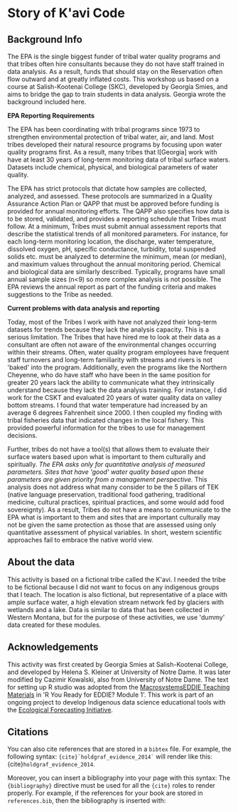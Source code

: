 # Story of K'avi Code 

## Background Info 

The EPA is the single biggest funder of tribal water quality programs and that tribes often hire consultants because they do not have staff trained in data analysis.  As a result, funds that should stay on the Reservation often flow outward and at greatly inflated costs. This workshop us based on a course at Salish-Kootenai College (SKC), developed by Georgia Smies, and aims to bridge the gap to train students in data analysis. Georgia wrote the background included here. 

**EPA Reporting Requirements**

The EPA has been coordinating with tribal programs since 1973 to strengthen environmental protection of tribal water, air, and land.  Most tribes developed their natural resource programs by focusing upon water quality programs first.  As a result, many tribes that I[Georgia] work with have at least 30 years of long-term monitoring data of tribal surface waters.  Datasets include chemical, physical, and biological parameters of water quality.

The EPA has strict protocols that dictate how samples are collected, analyzed, and assessed.  These protocols are summarized in a Quality Assurance Action Plan or QAPP that must be approved before funding is provided for annual monitoring efforts.  The QAPP also specifies how data is to be stored, validated, and provides a reporting schedule that Tribes must follow. At a minimum, Tribes must submit annual assessment reports that describe the statistical trends of all monitored parameters.  For instance, for each long-term monitoring location, the discharge, water temperature, dissolved oxygen, pH, specific conductance, turbidity, total suspended solids etc. must be analyzed to determine the minimum, mean (or median), and maximum values throughout the annual monitoring period.  Chemical and biological data are similarly described.  Typically, programs have small annual sample sizes (n<9) so more complex analysis is not possible.  The EPA reviews the annual report as part of the funding criteria and makes suggestions to the Tribe as needed.

**Current problems with data analysis and reporting**

Today, most of the Tribes I work with have not analyzed their long-term datasets for trends because they lack the analysis capacity.  This is a serious limitation.  The Tribes that have hired me to look at their data as a consultant are often not aware of the environmental changes occurring within their streams.  Often, water quality program employees have frequent staff turnovers and long-term familiarity with streams and rivers is not 'baked' into the program.  Additionally, even the programs like the Northern Cheyenne, who do have staff who have been in the same position for greater 20 years lack the ability to communicate what they intrinsically understand because they lack the data analysis training.  For instance, I did work for the CSKT and evaluated 20 years of water quality data on valley bottom streams.  I found that water temperature had increased by an average 6 degrees Fahrenheit since 2000.  I then coupled my finding with tribal fisheries data that indicated changes in the local fishery.  This provided powerful information for the tribes to use for management decisions.

Further, tribes do not have a tool(s) that allows them to evaluate their surface waters based upon what is important to them culturally and spiritually.  *The EPA asks only for quantitative analysis of measured parameters. Sites that have 'good' water quality based upon these parameters are given priority from a management perspective.*  This analysis does not address what many consider to be the 5 pillars of TEK (native language preservation, traditional food gathering, traditional medicine, cultural practices, spiritual practices, and some would add food sovereignty).  As a result, Tribes do not have a means to communicate to the EPA what is important to them and sites that are important culturally may not be given the same protection as those that are assessed using only quantitative assessment of physical variables.  In short, western scientific approaches fail to embrace the native world view.

## About the data 

This activity is based on a fictional tribe called the K'avi. I needed the tribe to be fictional because I did not want to focus on any indigenous groups that I teach. The location is also fictional, but representative of a place with ample surface water, a high elevation stream network fed by glaciers with wetlands and a lake. Data is similar to data that has been collected in Western Montana, but for the purpose of these activities, we use 'dummy' data created for these modules. 

## Acknowledgements 

This activity was first created by Georgia Smies at Salish-Kootenai College, and developed by Helena S. Kleiner at University of Notre Dame. It was later modified by Cazimir Kowalski, also from University of Notre Dame. The text for setting up R studio was adopted from the [MacrosystemsEDDIE Teaching Materials](https://macrosystemseddie.github.io/module1) in 'R You Ready for EDDIE? Module 1'. This work is part of an ongoing project to develop Indigenous data science educational tools with the [Ecological Forecasting Initiative](https://ecoforecast.org/).

## Citations

You can also cite references that are stored in a `bibtex` file. For example,
the following syntax: `` {cite}`holdgraf_evidence_2014` `` will render like
this: {cite}`holdgraf_evidence_2014`.

Moreover, you can insert a bibliography into your page with this syntax:
The `{bibliography}` directive must be used for all the `{cite}` roles to
render properly.
For example, if the references for your book are stored in `references.bib`,
then the bibliography is inserted with:

```{bibliography}
```


